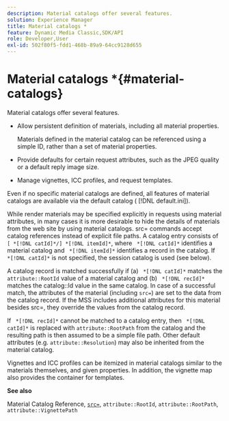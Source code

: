 ```yaml
---
description: Material catalogs offer several features.
solution: Experience Manager
title: Material catalogs *
feature: Dynamic Media Classic,SDK/API
role: Developer,User
exl-id: 502f80f5-fdd1-468b-89a9-64cc9128d655
---
```

# Material catalogs *{#material-catalogs}

Material catalogs offer several features.

* Allow persistent definition of materials, including all material properties.

  Materials defined in the material catalog can be referenced using a simple ID, rather than a set of material properties. 
* Provide defaults for certain request attributes, such as the JPEG quality or a default reply image size. 
* Manage vignettes, ICC profiles, and request templates.

Even if no specific material catalogs are defined, all features of material catalogs are available via the default catalog ( [!DNL default.ini]).

While render materials may be specified explicitly in requests using material attributes, in many cases it is more desirable to hide the details of materials from the web site by using material catalogs. src= commands accept catalog references instead of explicit file paths. A catalog entry consists of ` [ *[!DNL catId]*/] *[!DNL itemId]*`, where ` *[!DNL catId]*` identifies a material catalog and ` *[!DNL itemId]*` identifies a record in the catalog. If ` *[!DNL catId]*` is not specified, the session catalog is used (see below).

A catalog record is matched successfully if (a) ` *[!DNL catId]*` matches the `attribute::RootId` value of a material catalog and (b) ` *[!DNL recId]*` matches the catalog::Id value in the same catalog. In case of a successful match, the attributes of the material (including `src=`) are set to the data from the catalog record. If the MSS includes additional attributes for this material besides src=, they override the values from the catalog record.

If ` *[!DNL recId]*` cannot be matched to a catalog entry, then ` *[!DNL catId]*` is replaced with `attribute::RootPath` from the catalog and the resulting path is then assumed to be a simple file path. Other default attributes (e.g. `attribute::Resolution`) may also be inherited from the material catalog.

Vignettes and ICC profiles can be itemized in material catalogs similar to the materials themselves, and given properties. In addition, the vignette map also provides the container for templates.

**See also**

Material Catalog Reference, [ `src=`](../../../../../../ir-api/http-protocol/image-rendering-api-ref/c-ir-http-protocol-ref/c-ir-http-protocol-command-reference/r-ir-src.md#reference-62c98abad22149d68d405ed6aaff8272), `attribute::RootId`, `attribute::RootPath`, `attribute::VignettePath`
